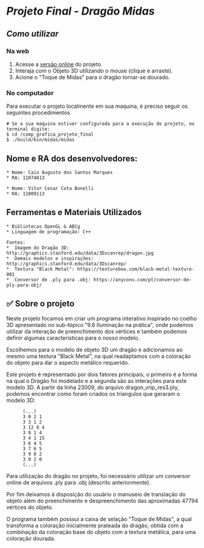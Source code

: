 

# *Projeto Final - Dragão Midas*

## *Como utilizar*

### Na web
1. Acesse a [versão online](https://vitorbonelli.github.io/comp_grafica_projeto_final/midas/) do projeto.
2. Interaja com o Objeto 3D utilizando o mouse (clique e arraste).
3. Acione o "Toque de Midas" para o dragão tornar-se dourado.

### No computador

Para executar o projeto localmente em sua maquina, é preciso seguir os seguintes procedimentos
```
# Se a sua maquina estiver configurada para a execução do projeto, no terminal digite:
$ cd /comp_grafica_projeto_final
$ ./build/bin/midas/midas
```

## Nome e RA dos desenvolvedores:
			
	* Nome: Caio Augusto dos Santos Marques
	* RA: 11074813
	
	* Nome: Vitor Cesar Cota Bonelli
	* RA: 11009113

## Ferramentas e Materiais Utilizados
			
	* Bibliotecas OpenGL & ABCg
	* Linguagem de programação: C++
	
	Fontes:
	*  Imagem do Dragão 3D: http://graphics.stanford.edu/data/3Dscanrep/dragon.jpg
	*  Demais modelos e inspirações: http://graphics.stanford.edu/data/3Dscanrep/ 
	*  Textura "Black Metal": https://texturebox.com/black-metal-texture-001
	*  Conversor de .ply para .obj: https://anyconv.com/pt/conversor-de-ply-para-obj/
  

## ✅ Sobre o projeto

Neste projeto focamos em criar um programa interativo inspirado no coelho 3D apresentado no sub-tópico "9.6 Iluminação na prática", onde podemos utilizar da interação de preenchimento dos vértices e também podemos definir algumas caracteristicas para o nosso modelo. 

Escolhemos para o modelo de objeto 3D um dragão e adicionamos ao mesmo uma textura "Black Metal", na qual readaptamos com a coloração do objeto para dar o aspecto metálico requerido. 

Este projeto é representado por dois fatores principais, o primeiro é a forma na qual o Dragão foi modelado e a segunda são as interações para este modelo 3D. A partir da linha 23009, do arquivo dragon_vrip_res3.ply, podemos encontrar como foram criados os triangulos que geraram o modelo 3D:
```
      (...)
      3 0 2 1 
      3 3 1 2 
      3 12 0 4 
      3 0 1 4 
      3 4 1 15 
      3 6 4 5 
      3 7 6 5 
      3 9 8 2 
      3 9 2 0
      (...)
```

Para utilização do dragão no projeto, foi necessário utilizar um conversor online de arquivos .ply para .obj (descrito anteriormente).

Por fim deixamos à disposição do usuário o manuseio de translação do objeto além do preenchimento e despreenchimento das aproximadas 47794 vértices do objeto.

O programa também posssui a caixa de selação "Toque de Midas", a qual transforma a coloração inicialmente prateada do dragão, obtida com a combinação da coloração base do objeto com a textura metálica, para uma coloração dourada.

